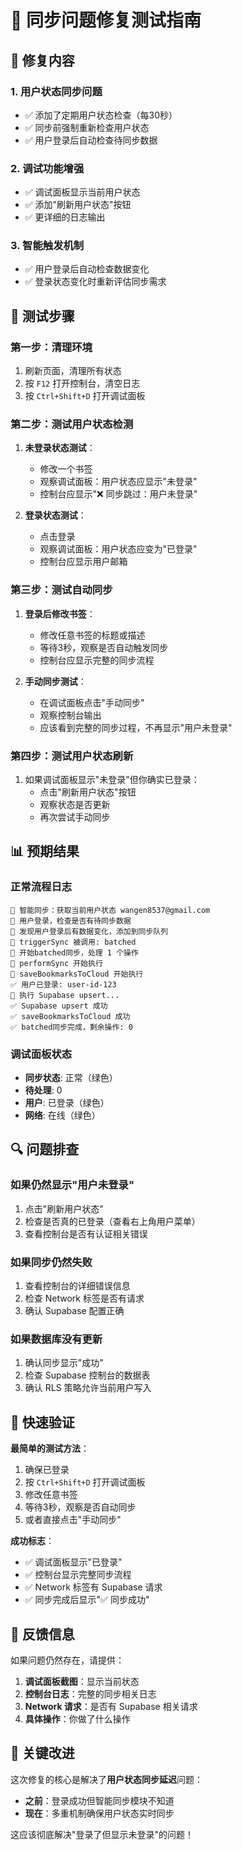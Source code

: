 # 🔧 同步问题修复测试指南

## 🎯 修复内容

### 1. **用户状态同步问题**
- ✅ 添加了定期用户状态检查（每30秒）
- ✅ 同步前强制重新检查用户状态
- ✅ 用户登录后自动检查待同步数据

### 2. **调试功能增强**
- ✅ 调试面板显示当前用户状态
- ✅ 添加"刷新用户状态"按钮
- ✅ 更详细的日志输出

### 3. **智能触发机制**
- ✅ 用户登录后自动检查数据变化
- ✅ 登录状态变化时重新评估同步需求

## 🧪 测试步骤

### **第一步：清理环境**
1. 刷新页面，清理所有状态
2. 按 `F12` 打开控制台，清空日志
3. 按 `Ctrl+Shift+D` 打开调试面板

### **第二步：测试用户状态检测**
1. **未登录状态测试**：
   - 修改一个书签
   - 观察调试面板：用户状态应显示"未登录"
   - 控制台应显示"❌ 同步跳过：用户未登录"

2. **登录状态测试**：
   - 点击登录
   - 观察调试面板：用户状态应变为"已登录"
   - 控制台应显示用户邮箱

### **第三步：测试自动同步**
1. **登录后修改书签**：
   - 修改任意书签的标题或描述
   - 等待3秒，观察是否自动触发同步
   - 控制台应显示完整的同步流程

2. **手动同步测试**：
   - 在调试面板点击"手动同步"
   - 观察控制台输出
   - 应该看到完整的同步过程，不再显示"用户未登录"

### **第四步：测试用户状态刷新**
1. 如果调试面板显示"未登录"但你确实已登录：
   - 点击"刷新用户状态"按钮
   - 观察状态是否更新
   - 再次尝试手动同步

## 📊 预期结果

### **正常流程日志**
```
🔄 智能同步：获取当前用户状态 wangen8537@gmail.com
🔄 用户登录，检查是否有待同步数据
🔄 发现用户登录后有数据变化，添加到同步队列
🔄 triggerSync 被调用: batched
🔄 开始batched同步，处理 1 个操作
🔄 performSync 开始执行
🔄 saveBookmarksToCloud 开始执行
✅ 用户已登录: user-id-123
🔄 执行 Supabase upsert...
✅ Supabase upsert 成功
✅ saveBookmarksToCloud 成功
✅ batched同步完成，剩余操作: 0
```

### **调试面板状态**
- **同步状态**: 正常（绿色）
- **待处理**: 0
- **用户**: 已登录（绿色）
- **网络**: 在线（绿色）

## 🔍 问题排查

### **如果仍然显示"用户未登录"**
1. 点击"刷新用户状态"
2. 检查是否真的已登录（查看右上角用户菜单）
3. 查看控制台是否有认证相关错误

### **如果同步仍然失败**
1. 查看控制台的详细错误信息
2. 检查 Network 标签是否有请求
3. 确认 Supabase 配置正确

### **如果数据库没有更新**
1. 确认同步显示"成功"
2. 检查 Supabase 控制台的数据表
3. 确认 RLS 策略允许当前用户写入

## 🚀 快速验证

**最简单的测试方法**：

1. 确保已登录
2. 按 `Ctrl+Shift+D` 打开调试面板
3. 修改任意书签
4. 等待3秒，观察是否自动同步
5. 或者直接点击"手动同步"

**成功标志**：
- ✅ 调试面板显示"已登录"
- ✅ 控制台显示完整同步流程
- ✅ Network 标签有 Supabase 请求
- ✅ 同步完成后显示"✅ 同步成功"

## 📝 反馈信息

如果问题仍然存在，请提供：

1. **调试面板截图**：显示当前状态
2. **控制台日志**：完整的同步相关日志
3. **Network 请求**：是否有 Supabase 相关请求
4. **具体操作**：你做了什么操作

## 🎯 关键改进

这次修复的核心是解决了**用户状态同步延迟**问题：

- **之前**：登录成功但智能同步模块不知道
- **现在**：多重机制确保用户状态实时同步

这应该彻底解决"登录了但显示未登录"的问题！
